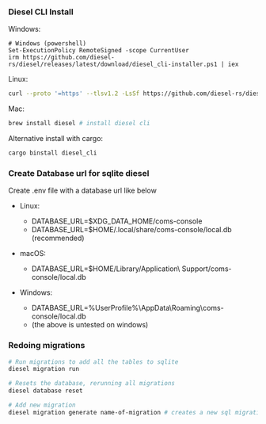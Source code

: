 ### Diesel CLI Install
Windows:
```pwsh
# Windows (powershell)
Set-ExecutionPolicy RemoteSigned -scope CurrentUser
irm https://github.com/diesel-rs/diesel/releases/latest/download/diesel_cli-installer.ps1 | iex
```
Linux:
```sh
curl --proto '=https' --tlsv1.2 -LsSf https://github.com/diesel-rs/diesel/releases/latest/download/diesel_cli-installer.sh | sh
```
Mac:
```sh
brew install diesel # install diesel cli
```

Alternative install with cargo:
```sh
cargo binstall diesel_cli
```

### Create Database url for sqlite diesel
Create .env file with a database url like below
- Linux: 
  - DATABASE_URL=$XDG_DATA_HOME/coms-console
  - DATABASE_URL=$HOME/.local/share/coms-console/local.db (recommended)

- macOS: 
  - DATABASE_URL=$HOME/Library/Application\ Support/coms-console/local.db

- Windows: 
  - DATABASE_URL=%UserProfile%\AppData\Roaming\coms-console/local.db
  - (the above is untested on windows)

### Redoing migrations
```sh
# Run migrations to add all the tables to sqlite
diesel migration run

# Resets the database, rerunning all migrations
diesel database reset 

# Add new migration
diesel migration generate name-of-migration # creates a new sql migration
```
